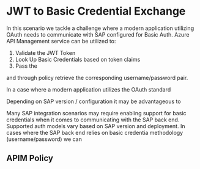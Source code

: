 <!-- ABOUT THE PROJECT -->
# JWT to Basic Credential Exchange

In this scenario we tackle a challenge where a modern application utilizing OAuth needs to communicate with SAP configured for Basic Auth. Azure API Management service can be utilized to:

1. Validate the JWT Token
2. Look Up Basic Credentials based on token claims
3. Pass the 

and through policy retrieve the corresponding username/password pair. 


In a case where a modern application utilizes the OAuth standard 

Depending on SAP version / configuration it may be advantageous to 

Many SAP integration scenarios may require enabling support for basic credentials when it comes to communicating with the SAP back end. Supported auth models vary based on SAP version and deployment. In cases where the SAP back end relies on basic credentia methodology (username/password) we can 

## APIM Policy

